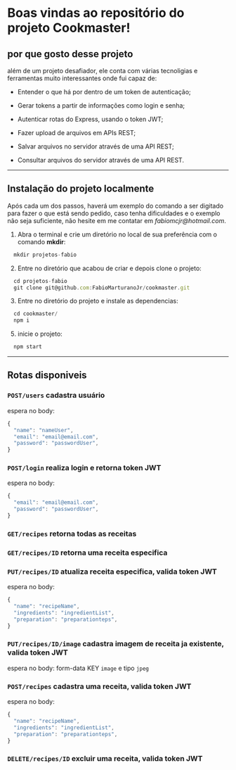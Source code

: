 
# Boas vindas ao repositório do projeto Cookmaster!

## por que gosto desse projeto

além de um projeto desafiador, ele conta com várias tecnoligias e ferramentas muito interessantes onde fui capaz de:

- Entender o que há por dentro de um token de autenticação;

- Gerar tokens a partir de informações como login e senha;

- Autenticar rotas do Express, usando o token JWT;

- Fazer upload de arquivos em APIs REST;

- Salvar arquivos no servidor através de uma API REST;

- Consultar arquivos do servidor através de uma API REST.

---

## Instalação do projeto localmente

Após cada um dos passos, haverá um exemplo do comando a ser digitado para fazer o que está sendo pedido, caso tenha dificuldades e o exemplo não seja suficiente, não hesite em me contatar em _fabiomcjr@hotmail.com_.

1. Abra o terminal e crie um diretório no local de sua preferência com o comando **mkdir**:
```javascript
  mkdir projetos-fabio
```

2. Entre no diretório que acabou de criar e depois clone o projeto:
```javascript
  cd projetos-fabio
  git clone git@github.com:FabioMarturanoJr/cookmaster.git
```

3. Entre no diretório do projeto e instale as dependencias:
```javascript
  cd cookmaster/
  npm i
```

5. inicie o projeto:
```javascript
  npm start
```
---

## Rotas disponiveis

### `POST/users` cadastra usuário

espera no body:
```javascript
{
  "name": "nameUser",
  "email": "email@email.com",
  "password": "passwordUser",
}
```

### `POST/login` realiza login e retorna token JWT

espera no body:
```javascript
{
  "email": "email@email.com",
  "password": "passwordUser",
}
```

### `GET/recipes` retorna todas as receitas
  
### `GET/recipes/ID` retorna uma receita especifica
  
### `PUT/recipes/ID` atualiza receita especifica, valida token JWT 

espera no body:
```javascript
{
  "name": "recipeName",
  "ingredients": "ingredientList",
  "preparation": "preparationteps",
}
```

### `PUT/recipes/ID/image` cadastra imagem de receita ja existente, valida token JWT 

espera no body:
form-data KEY `image` e tipo `jpeg`

### `POST/recipes` cadastra uma receita, valida token JWT 

espera no body:
```javascript
{
  "name": "recipeName",
  "ingredients": "ingredientList",
  "preparation": "preparationteps",
}
```
### `DELETE/recipes/ID` excluir uma receita, valida token JWT 
